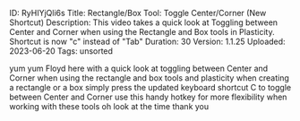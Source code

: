 ID: RyHIYjQli6s
Title: Rectangle/Box Tool: Toggle Center/Corner (New Shortcut)
Description: This video takes a quick look at Toggling between Center and Corner when using the Rectangle and Box tools in Plasticity. Shortcut is now "c" instead of "Tab"
Duration: 30
Version: 1.1.25
Uploaded: 2023-06-20
Tags: unsorted

yum yum Floyd here with a quick look at
toggling between Center and Corner when
using the rectangle and box tools and
plasticity when creating a rectangle or
a box simply press the updated keyboard
shortcut C to toggle between Center and
Corner use this handy hotkey for more
flexibility when working with these
tools oh look at the time
thank you
